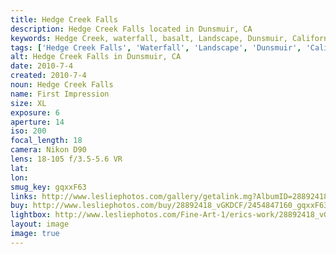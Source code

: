 ```yaml
---
title: Hedge Creek Falls
description: Hedge Creek Falls located in Dunsmuir, CA
keywords: Hedge Creek, waterfall, basalt, Landscape, Dunsmuir, California
tags: ['Hedge Creek Falls', 'Waterfall', 'Landscape', 'Dunsmuir', 'California']
alt: Hedge Creek Falls in Dunsmuir, CA
date: 2010-7-4
created: 2010-7-4
noun: Hedge Creek Falls
name: First Impression
size: XL
exposure: 6
aperture: 14
iso: 200
focal_length: 18
camera: Nikon D90
lens: 18-105 f/3.5-5.6 VR
lat: 
lon: 
smug_key: gqxxF63
links: http://www.lesliephotos.com/gallery/getalink.mg?AlbumID=28892418&AlbumKey=vGKDCF&ImageID=2454847160&ImageKey=gqxxF63&how=forum&Page=1
buy: http://www.lesliephotos.com/buy/28892418_vGKDCF/2454847160_gqxxF63/
lightbox: http://www.lesliephotos.com/Fine-Art-1/erics-work/28892418_vGKDCF#!i=2454847160&k=gqxxF63&lb=1&s=A
layout: image
image: true
---
```

